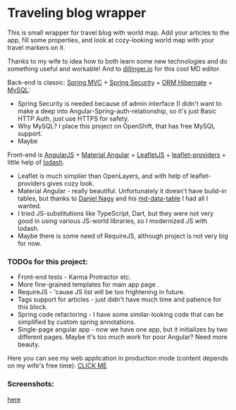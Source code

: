 # Traveling blog wrapper

This is small wrapper for travel blog with world map. Add your articles to the app, fill some properties, and look at cozy-looking world map with your travel markers on it.

Thanks to my wife to idea how to both learn some new technologies and do something useful and workable!
And to [dillinger.io] for this cool MD editor.

Back-end is classic: [Spring MVC] + [Spring Security] + [ORM Hibernate] + [MySQL]:
  - Spring Security is needed because of admin interface (I didn't want to make a deep into Angular-Spring-auth-relationship, so it's just Basic HTTP Auth, just use HTTPS for safety.
  - Why MySQL? I place this project on OpenShift, that has free MySQL support.
  - Maybe

Front-end is [AngularJS] + [Material Angular] + [LeafletJS] + [leaflet-providers] + little help of [lodash].
  - Leaflet is much simplier than OpenLayers, and with help of leaflet-providers gives cozy look. 
  - Material Angular - really beautiful. Unfortunately it doesn't have build-in tables, but thanks to [Daniel Nagy] and his [md-data-table] I had all I wanted.
  - I tried JS-substitutions like TypeScript, Dart, but they were not very good in using various JS-world libraries, so I modernized JS with lodash.
  - Maybe there is some need of RequireJS, although project is not very big for now.

### TODOs for this project:
  - Front-end tests - Karma Protractor etc.
  - More fine-grained templates for main app page .
  - RequireJS - 'cause JS list will be too frightening in future.
  - Tags support for articles - just didn't have much time and patience for this block.
  - Spring code refactoring - I have some similar-looking code that can be simplified by custom spring annotations. 
  - Single-page angular app - now we have one app, but it initializes by two different pages. Maybe it's too much work for poor Angular? Need more beauty.

Here you can see my web application in production mode (content depends on my wife's free time): [CLICK ME]

### Screenshots:
[here]

[//]: #
  [dillinger.io]: <http://dillinger.io/>
  [CLICK ME]: <http://sawyl91traveling-aolisov.rhcloud.com/>
  [here]: <https://www.dropbox.com/sh/dpi68bbzeomlv44/AABV7h_FsE7DDChlfSuNfAbna?dl=0>
  [Spring MVC]: <http://projects.spring.io/spring-framework/>
  [Spring Security]: <http://projects.spring.io/spring-security/>
  [ORM Hibernate]: <http://hibernate.org/>
  [MySQL]: <https://www.mysql.com/>
  [AngularJS]: <https://angularjs.org/>
  [Material Angular]: <https://material.angularjs.org/latest/>
  [LeafletJS]: <http://leafletjs.com/>
  [leaflet-providers]: <https://github.com/leaflet-extras/leaflet-providers>
  [lodash]: <https://lodash.com/>
  [Daniel Nagy]: <https://github.com/daniel-nagy>
  [md-data-table]: <https://github.com/daniel-nagy/md-data-table>